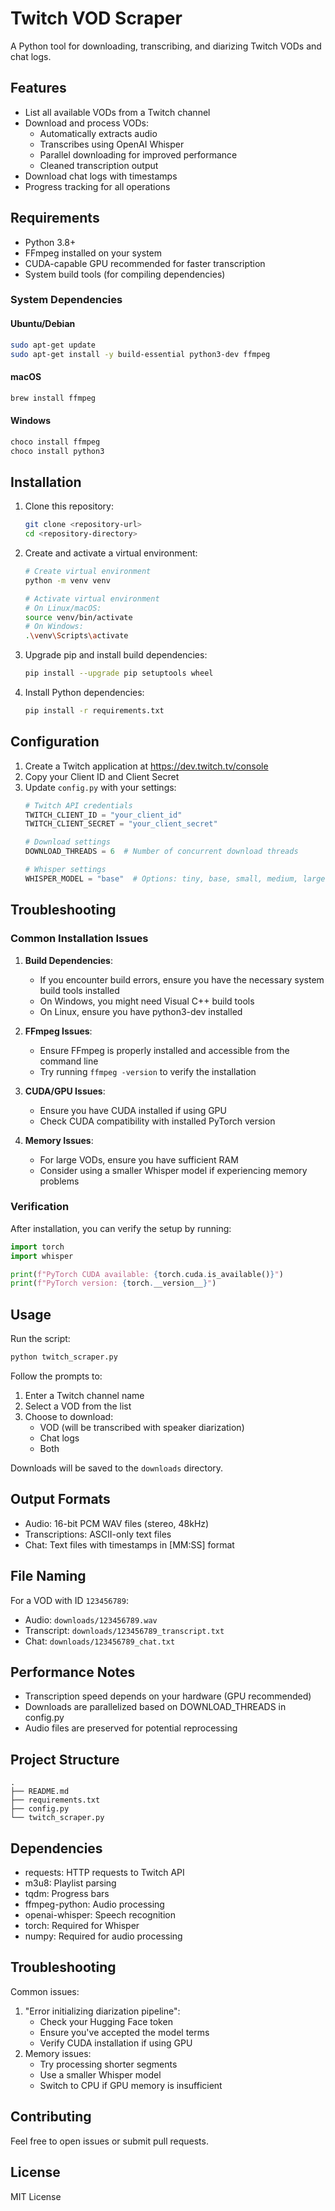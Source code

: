 # Twitch VOD Scraper

A Python tool for downloading, transcribing, and diarizing Twitch VODs and chat logs.

## Features

- List all available VODs from a Twitch channel
- Download and process VODs:
  - Automatically extracts audio
  - Transcribes using OpenAI Whisper
  - Parallel downloading for improved performance
  - Cleaned transcription output
- Download chat logs with timestamps
- Progress tracking for all operations

## Requirements

- Python 3.8+
- FFmpeg installed on your system
- CUDA-capable GPU recommended for faster transcription
- System build tools (for compiling dependencies)

### System Dependencies

#### Ubuntu/Debian
```bash
sudo apt-get update
sudo apt-get install -y build-essential python3-dev ffmpeg
```

#### macOS
```bash
brew install ffmpeg
```

#### Windows
```bash
choco install ffmpeg
choco install python3
```

## Installation

1. Clone this repository:
   ```bash
   git clone <repository-url>
   cd <repository-directory>
   ```

2. Create and activate a virtual environment:
   ```bash
   # Create virtual environment
   python -m venv venv
   
   # Activate virtual environment
   # On Linux/macOS:
   source venv/bin/activate
   # On Windows:
   .\venv\Scripts\activate
   ```

3. Upgrade pip and install build dependencies:
   ```bash
   pip install --upgrade pip setuptools wheel
   ```

4. Install Python dependencies:
   ```bash
   pip install -r requirements.txt
   ```

## Configuration

1. Create a Twitch application at https://dev.twitch.tv/console
2. Copy your Client ID and Client Secret
3. Update `config.py` with your settings:
   ```python
   # Twitch API credentials
   TWITCH_CLIENT_ID = "your_client_id"
   TWITCH_CLIENT_SECRET = "your_client_secret"
   
   # Download settings
   DOWNLOAD_THREADS = 6  # Number of concurrent download threads
   
   # Whisper settings
   WHISPER_MODEL = "base"  # Options: tiny, base, small, medium, large
   ```

## Troubleshooting

### Common Installation Issues

1. **Build Dependencies**:
   - If you encounter build errors, ensure you have the necessary system build tools installed
   - On Windows, you might need Visual C++ build tools
   - On Linux, ensure you have python3-dev installed

2. **FFmpeg Issues**:
   - Ensure FFmpeg is properly installed and accessible from the command line
   - Try running `ffmpeg -version` to verify the installation

3. **CUDA/GPU Issues**:
   - Ensure you have CUDA installed if using GPU
   - Check CUDA compatibility with installed PyTorch version

4. **Memory Issues**:
   - For large VODs, ensure you have sufficient RAM
   - Consider using a smaller Whisper model if experiencing memory problems

### Verification

After installation, you can verify the setup by running:
```python
import torch
import whisper

print(f"PyTorch CUDA available: {torch.cuda.is_available()}")
print(f"PyTorch version: {torch.__version__}")
```

## Usage

Run the script:
```bash
python twitch_scraper.py
```

Follow the prompts to:
1. Enter a Twitch channel name
2. Select a VOD from the list
3. Choose to download:
   - VOD (will be transcribed with speaker diarization)
   - Chat logs
   - Both

Downloads will be saved to the `downloads` directory.

## Output Formats

- Audio: 16-bit PCM WAV files (stereo, 48kHz)
- Transcriptions: ASCII-only text files
- Chat: Text files with timestamps in [MM:SS] format

## File Naming

For a VOD with ID `123456789`:
- Audio: `downloads/123456789.wav`
- Transcript: `downloads/123456789_transcript.txt`
- Chat: `downloads/123456789_chat.txt`

## Performance Notes

- Transcription speed depends on your hardware (GPU recommended)
- Downloads are parallelized based on DOWNLOAD_THREADS in config.py
- Audio files are preserved for potential reprocessing

## Project Structure

```
.
├── README.md
├── requirements.txt
├── config.py
└── twitch_scraper.py
```

## Dependencies

- requests: HTTP requests to Twitch API
- m3u8: Playlist parsing
- tqdm: Progress bars
- ffmpeg-python: Audio processing
- openai-whisper: Speech recognition
- torch: Required for Whisper
- numpy: Required for audio processing

## Troubleshooting

Common issues:
1. "Error initializing diarization pipeline":
   - Check your Hugging Face token
   - Ensure you've accepted the model terms
   - Verify CUDA installation if using GPU
2. Memory issues:
   - Try processing shorter segments
   - Use a smaller Whisper model
   - Switch to CPU if GPU memory is insufficient

## Contributing

Feel free to open issues or submit pull requests.

## License

MIT License 
